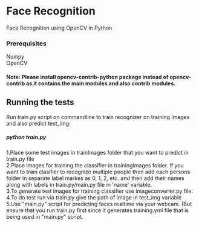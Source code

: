# Face Recognition

Face Recognition using OpenCV in Python

### Prerequisites

Numpy</br>
OpenCV

#### Note: Please install opencv-contrib-python package instead of opencv-contrib as it contains the main modules and also contrib modules.

## Running the tests

Run train.py script on commandline to train recognizer on training images and also predict test_img:<br>
##### python train.py
1.Place some test images in trainImages folder that you want to predict in train.py file</br>
2.Place Images for training the classifier in trainingImages folder. If you want to train clasifier to recognize multiple people then add each persons folder in separate label markes as 0, 1, 2, etc. and then add their names along with labels in train.py/main.py file in 'name' variable.</br>
3.To generate test images for training classifier use imageconverter.py file.</br>
4.To do test run via train.py give the path of image in test_img variable</br>
5.Use "main.py" script for predicting faces realtime via your webcam. (But ensure that you run train.py first since it generates training.yml file that is being used in "main.py" script.